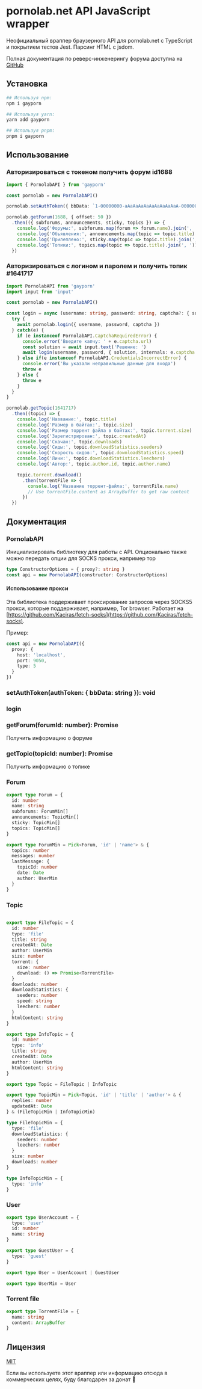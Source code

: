 # pornolab.net API JavaScript wrapper

Неофициальный враппер браузерного API для pornolab.net с TypeScript и покрытием тестов Jest. Парсинг HTML с jsdom.

Полная документация по реверс-инженерингу форума доступна на [GitHub](https://github.com/VityaSchel/pornolab.net)

## Установка

```bash
## Используя npm:
npm i gayporn

## Используя yarn:
yarn add gayporn

## Используя pnpm:
pnpm i gayporn
```

## Использование

### Авторизироваться с токеном получить форум id1688
```typescript
import { PornolabAPI } from 'gayporn'

const pornolab = new PornolabAPI()

pornolab.setAuthToken({ bbData: `1-00000000-aAaAaAaAaAaAaAaAaAaA-0000000000-0000000000-0000000000-0000000000-1` })

pornolab.getForum(1688, { offset: 50 })
  .then(({ subforums, announcements, sticky, topics }) => {
    console.log('Форумы:', subforums.map(forum => forum.name).join(', '))
    console.log('Объявления:', announcements.map(topic => topic.title).join(', '))
    console.log('Прилеплено:', sticky.map(topic => topic.title).join(', '))
    console.log('Топики:', topics.map(topic => topic.title).join(', '))
  })
```

### Авторизироваться с логином и паролем и получить топик #1641717
```typescript
import PornolabAPI from 'gayporn'
import input from 'input'

const pornolab = new PornolabAPI()

const login = async (username: string, password: string, captcha?: { solution: string, internals: object }) => {
  try {
    await pornolab.login({ username, password, captcha })
  } catch(e) {
    if (e instanceof PornolabAPI.CaptchaRequiredError) {
      console.error('Введите капчу: ' + e.captcha.url)
      const solution = await input.text('Решение: ')
      await login(username, password, { solution, internals: e.captcha.internals })
    } else if(e instanceof PornolabAPI.CredentialsIncorrectError) {
      console.error('Вы указали неправильные данные для входа')
      throw e
    } else {
      throw e
    }
  }
}

pornolab.getTopic(1641717)
  .then((topic) => {
    console.log('Название:', topic.title)
    console.log('Размер в байтах:', topic.size)
    console.log('Размер торрент файла в байтах:', topic.torrent.size)
    console.log('Зарегистрирован:', topic.createdAt)
    console.log('Скачан:', topic.downloads)
    console.log('Сиды:', topic.downloadStatistics.seeders)
    console.log('Скорость сидов:', topic.downloadStatistics.speed)
    console.log('Личи:', topic.downloadStatistics.leechers)
    console.log('Автор:', topic.author.id, topic.author.name)

    topic.torrent.download()
      .then(torrentFile => {
        console.log('Название торрент-файла:', torrentFile.name)
        // Use torrentFile.content as ArrayBuffer to get raw content
      })
  })
```

## Документация

### PornolabAPI

Инициализировать библиотеку для работы с API. Опционально также можно передать опции для SOCKS прокси, например тор

```ts
type ConstructorOptions = { proxy?: string }
const api = new PornolabAPI(constructor: ConstructorOptions)
```

#### Использование прокси

Эта библиотека поддерживает проксирование запросов через SOCKS5 прокси, которые поддерживает, например, Tor browser. Работает на [https://github.com/Kaciras/fetch-socks](https://github.com/Kaciras/fetch-socks).

Пример:

```ts
const api = new PornolabAPI({
  proxy: {
    host: 'localhost',
    port: 9050,
    type: 5
  }
})
```

### setAuthToken(authToken: { bbData: string }): void

### login

### getForum(forumId: number): Promise<Forum>

Получить информацию о форуме

### getTopic(topicId: number): Promise<Topic>

Получить информацию о топике

### Forum

```ts
export type Forum = {
  id: number
  name: string
  subforums: ForumMin[]
  announcements: TopicMin[]
  sticky: TopicMin[]
  topics: TopicMin[]
}

export type ForumMin = Pick<Forum, 'id' | 'name'> & {
  topics: number
  messages: number
  lastMessage: {
    topicId: number
    date: Date
    author: UserMin
  }
}
```

### Topic

```ts

export type FileTopic = {
  id: number
  type: 'file'
  title: string
  createdAt: Date
  author: UserMin
  size: number
  torrent: {
    size: number
    download: () => Promise<TorrentFile>
  }
  downloads: number
  downloadStatistics: {
    seeders: number
    speed: string
    leechers: number
  }
  htmlContent: string
}

export type InfoTopic = {
  id: number
  type: 'info'
  title: string
  createdAt: Date
  author: UserMin
  htmlContent: string
}

export type Topic = FileTopic | InfoTopic

export type TopicMin = Pick<Topic, 'id' | 'title' | 'author'> & {
  replies: number
  updatedAt: Date
} & (FileTopicMin | InfoTopicMin)

type FileTopicMin = {
  type: 'file'
  downloadStatistics: {
    seeders: number
    leechers: number
  }
  size: number
  downloads: number
}

type InfoTopicMin = {
  type: 'info'
}
```

### User

```ts
export type UserAccount = {
  type: 'user'
  id: number
  name: string
}

export type GuestUser = {
  type: 'guest'
}

export type User = UserAccount | GuestUser

export type UserMin = User
```

### Torrent file

```ts
export type TorrentFile = {
  name: string
  content: ArrayBuffer
}
```

## Лицензия

[MIT](../LICENSE.md)

Если вы используете этот враппер или информацию отсюда в коммерческих целях, буду благодарен за донат 🥰